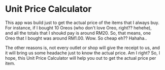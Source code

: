 # Unit Price Calculator

This app was build just to get the actual price of the items that I always buy. For instance, if I bought 10 Oreos (who don't love Oreo, right?? hehehe), and all the totals that I shoukd pay is around RM20. So, that means, one Oreo that I bought was around RM1.00. Wow. So cheap eh?? Hahaha..

The other reasons is, not every outlet or shop will give the receipt to us, and it will bring us some headache just to know the actual price. Am I right? So, I hope, this Unit Price Calculator will help you out to get the actual price per item.

